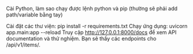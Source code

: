 Cài Python, làm sao chạy được lệnh python và pip (thường sẽ phải add path/variable bằng tay)

Cài đặt các thư viện: pip install -r requirements.txt
Chạy ứng dụng: uvicorn app.main:app --reload
Truy cập http://127.0.0.1:8000/docs để xem API documentation và thử nghiệm. Bạn sẽ thấy các endpoints cho /api/v1/items/.